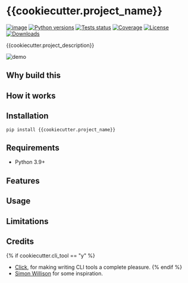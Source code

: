 {{cookiecutter.project_name}}
=============================

[![image](https://img.shields.io/pypi/v/{{cookiecutter.project_name}}.svg)](https://pypi.python.org/pypi/{{cookiecutter.project_name}})
[![Python versions](https://img.shields.io/pypi/pyversions/{{cookiecutter.project_name}}.svg?logo=python&logoColor=white)](https://pypi.org/project/{{cookiecutter.project_name}}/)
[![Tests status](https://github.com/{{cookiecutter.github_username}}/{{cookiecutter.project_name}}/workflows/Test/badge.svg)](https://github.com/{{cookiecutter.github_username}}/{{cookiecutter.project_name}}/actions?query=workflow%3ATest)
[![Coverage](https://codecov.io/gh/{{cookiecutter.github_username}}/{{cookiecutter.project_name}}/branch/develop/graph/badge.svg)](https://codecov.io/gh/{{cookiecutter.github_username}}/{{cookiecutter.project_name}})
[![License](https://img.shields.io/badge/license-MIT-blue.svg)](https://github.com/{{cookiecutter.github_username}}/{{cookiecutter.project_name}}/blob/develop/LICENSE)
[![Downloads](https://pepy.tech/badge/{{cookiecutter.project_name}})](https://pepy.tech/project/{{cookiecutter.project_name}})

{{cookiecutter.project_description}}

![demo](https://raw.githubusercontent.com/{{cookiecutter.github_username}}/{{cookiecutter.project_name}}/develop/demo.gif)

Why build this
--------------


How it works
------------



Installation
------------

``` {.bash}
pip install {{cookiecutter.project_name}}
```

Requirements
------------

- Python 3.9+

Features
--------



Usage
-----


Limitations
-----------


Credits
-------
{% if cookiecutter.cli_tool == "y" %}
- [Click](https://click.palletsprojects.com), for making writing CLI
    tools a complete pleasure.
{% endif %}
- [Simon Willison](https://github.com/simonw/sqlite-utils/) for some
    inspiration.
